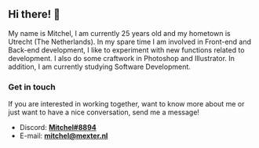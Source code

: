 ## Hi there! 👋

My name is Mitchel, I am currently 25 years old and my hometown is Utrecht (The Netherlands). In my spare time I am involved in Front-end and Back-end development, I like to experiment with new functions related to development. I also do some craftwork in Photoshop and Illustrator. In addition, I am currently studying Software Development.

### Get in touch
If you are interested in working together, want to know more about me or just want to have a nice conversation, send me a message!
- Discord: **[Mitchel#8894](Mitchel#8894)**
- E-mail: **[mitchel@mexter.nl](mailto:mitchel@mexter.nl)**
